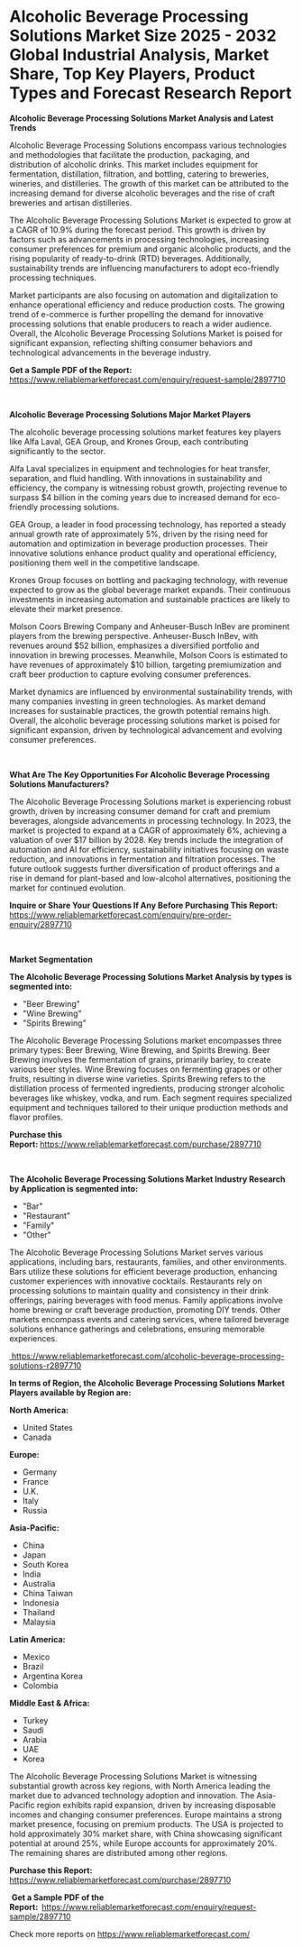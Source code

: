 <p><h1>Alcoholic Beverage Processing Solutions Market Size 2025 - 2032 Global Industrial Analysis, Market Share, Top Key Players, Product Types and Forecast Research Report</h1></p><p><strong>Alcoholic Beverage Processing Solutions Market Analysis and Latest Trends</strong></p>
<p><p>Alcoholic Beverage Processing Solutions encompass various technologies and methodologies that facilitate the production, packaging, and distribution of alcoholic drinks. This market includes equipment for fermentation, distillation, filtration, and bottling, catering to breweries, wineries, and distilleries. The growth of this market can be attributed to the increasing demand for diverse alcoholic beverages and the rise of craft breweries and artisan distilleries.</p><p>The Alcoholic Beverage Processing Solutions Market is expected to grow at a CAGR of 10.9% during the forecast period. This growth is driven by factors such as advancements in processing technologies, increasing consumer preferences for premium and organic alcoholic products, and the rising popularity of ready-to-drink (RTD) beverages. Additionally, sustainability trends are influencing manufacturers to adopt eco-friendly processing techniques. </p><p>Market participants are also focusing on automation and digitalization to enhance operational efficiency and reduce production costs. The growing trend of e-commerce is further propelling the demand for innovative processing solutions that enable producers to reach a wider audience. Overall, the Alcoholic Beverage Processing Solutions Market is poised for significant expansion, reflecting shifting consumer behaviors and technological advancements in the beverage industry.</p></p>
<p><strong>Get a Sample PDF of the Report:&nbsp;</strong> <a href="https://www.reliablemarketforecast.com/enquiry/request-sample/2897710?utm_campaign=2111&utm_medium=2&utm_source=Github&utm_content=ia&utm_term=15032025&utm_id=alcoholic-beverage-processing-solutions">https://www.reliablemarketforecast.com/enquiry/request-sample/2897710</a></p>
<p>&nbsp;</p>
<p><strong>Alcoholic Beverage Processing Solutions Major Market Players</strong></p>
<p><p>The alcoholic beverage processing solutions market features key players like Alfa Laval, GEA Group, and Krones Group, each contributing significantly to the sector. </p><p>Alfa Laval specializes in equipment and technologies for heat transfer, separation, and fluid handling. With innovations in sustainability and efficiency, the company is witnessing robust growth, projecting revenue to surpass $4 billion in the coming years due to increased demand for eco-friendly processing solutions.</p><p>GEA Group, a leader in food processing technology, has reported a steady annual growth rate of approximately 5%, driven by the rising need for automation and optimization in beverage production processes. Their innovative solutions enhance product quality and operational efficiency, positioning them well in the competitive landscape.</p><p>Krones Group focuses on bottling and packaging technology, with revenue expected to grow as the global beverage market expands. Their continuous investments in increasing automation and sustainable practices are likely to elevate their market presence.</p><p>Molson Coors Brewing Company and Anheuser-Busch InBev are prominent players from the brewing perspective. Anheuser-Busch InBev, with revenues around $52 billion, emphasizes a diversified portfolio and innovation in brewing processes. Meanwhile, Molson Coors is estimated to have revenues of approximately $10 billion, targeting premiumization and craft beer production to capture evolving consumer preferences.</p><p>Market dynamics are influenced by environmental sustainability trends, with many companies investing in green technologies. As market demand increases for sustainable practices, the growth potential remains high. Overall, the alcoholic beverage processing solutions market is poised for significant expansion, driven by technological advancement and evolving consumer preferences.</p></p>
<p>&nbsp;</p>
<p><strong>What Are The Key Opportunities For Alcoholic Beverage Processing Solutions Manufacturers?</strong></p>
<p><p>The Alcoholic Beverage Processing Solutions market is experiencing robust growth, driven by increasing consumer demand for craft and premium beverages, alongside advancements in processing technology. In 2023, the market is projected to expand at a CAGR of approximately 6%, achieving a valuation of over $17 billion by 2028. Key trends include the integration of automation and AI for efficiency, sustainability initiatives focusing on waste reduction, and innovations in fermentation and filtration processes. The future outlook suggests further diversification of product offerings and a rise in demand for plant-based and low-alcohol alternatives, positioning the market for continued evolution.</p></p>
<p><strong>Inquire or Share Your Questions If Any Before Purchasing This Report:</strong> <a href="https://www.reliablemarketforecast.com/enquiry/pre-order-enquiry/2897710?utm_campaign=2111&utm_medium=2&utm_source=Github&utm_content=ia&utm_term=15032025&utm_id=alcoholic-beverage-processing-solutions">https://www.reliablemarketforecast.com/enquiry/pre-order-enquiry/2897710</a></p>
<p>&nbsp;</p>
<p><strong>Market Segmentation</strong></p>
<p><strong>The Alcoholic Beverage Processing Solutions Market Analysis by types is segmented into:</strong></p>
<p><ul><li>"Beer Brewing"</li><li>"Wine Brewing"</li><li>"Spirits Brewing"</li></ul></p>
<p><p>The Alcoholic Beverage Processing Solutions market encompasses three primary types: Beer Brewing, Wine Brewing, and Spirits Brewing. Beer Brewing involves the fermentation of grains, primarily barley, to create various beer styles. Wine Brewing focuses on fermenting grapes or other fruits, resulting in diverse wine varieties. Spirits Brewing refers to the distillation process of fermented ingredients, producing stronger alcoholic beverages like whiskey, vodka, and rum. Each segment requires specialized equipment and techniques tailored to their unique production methods and flavor profiles.</p></p>
<p><strong>Purchase this Report:&nbsp;</strong><a href="https://www.reliablemarketforecast.com/purchase/2897710?utm_campaign=2111&utm_medium=2&utm_source=Github&utm_content=ia&utm_term=15032025&utm_id=alcoholic-beverage-processing-solutions">https://www.reliablemarketforecast.com/purchase/2897710</a></p>
<p>&nbsp;</p>
<p><strong>The Alcoholic Beverage Processing Solutions Market Industry Research by Application is segmented into:</strong></p>
<p><ul><li>"Bar"</li><li>"Restaurant"</li><li>"Family"</li><li>"Other"</li></ul></p>
<p><p>The Alcoholic Beverage Processing Solutions Market serves various applications, including bars, restaurants, families, and other environments. Bars utilize these solutions for efficient beverage production, enhancing customer experiences with innovative cocktails. Restaurants rely on processing solutions to maintain quality and consistency in their drink offerings, pairing beverages with food menus. Family applications involve home brewing or craft beverage production, promoting DIY trends. Other markets encompass events and catering services, where tailored beverage solutions enhance gatherings and celebrations, ensuring memorable experiences.</p></p>
<p><a href="https://www.reliablemarketforecast.com/alcoholic-beverage-processing-solutions-r2897710?utm_campaign=2111&utm_medium=2&utm_source=Github&utm_content=ia&utm_term=15032025&utm_id=alcoholic-beverage-processing-solutions">&nbsp;https://www.reliablemarketforecast.com/alcoholic-beverage-processing-solutions-r2897710</a></p>
<p><strong>In terms of Region, the Alcoholic Beverage Processing Solutions Market Players available by Region are:</strong></p>
<p>
    <p> <strong> North America: </strong>
        <ul>
            <li>United States</li>
            <li>Canada</li>
        </ul>
        </p> 
    <p> <strong> Europe: </strong>
        <ul>
            <li>Germany</li>
            <li>France</li>
            <li>U.K.</li>
            <li>Italy</li>
            <li>Russia</li>
        </ul>
        </p> 
    <p> <strong> Asia-Pacific: </strong>
        <ul>
            <li>China</li>
            <li>Japan</li>
            <li>South Korea</li>
            <li>India</li>
            <li>Australia</li>
            <li>China Taiwan</li>
            <li>Indonesia</li>
            <li>Thailand</li>
            <li>Malaysia</li>
        </ul>
        </p> 
    <p> <strong> Latin America: </strong>
        <ul>
            <li>Mexico</li>
            <li>Brazil</li>
            <li>Argentina Korea</li>
            <li>Colombia</li>
        </ul>
        </p> 
    <p> <strong> Middle East & Africa: </strong>
        <ul>
            <li>Turkey</li>
            <li>Saudi</li>
            <li>Arabia</li>
            <li>UAE</li>
            <li>Korea</li>
        </ul>
    </p>
    </p>
<p><p>The Alcoholic Beverage Processing Solutions Market is witnessing substantial growth across key regions, with North America leading the market due to advanced technology adoption and innovation. The Asia-Pacific region exhibits rapid expansion, driven by increasing disposable incomes and changing consumer preferences. Europe maintains a strong market presence, focusing on premium products. The USA is projected to hold approximately 30% market share, with China showcasing significant potential at around 25%, while Europe accounts for approximately 20%. The remaining shares are distributed among other regions.</p></p>
<p><strong>Purchase this Report: </strong><a href="https://www.reliablemarketforecast.com/purchase/2897710?utm_campaign=2111&utm_medium=2&utm_source=Github&utm_content=ia&utm_term=15032025&utm_id=alcoholic-beverage-processing-solutions">https://www.reliablemarketforecast.com/purchase/2897710</a></p>
<p>&nbsp;<strong>Get a Sample PDF of the Report:&nbsp;&nbsp;</strong><a href="https://www.reliablemarketforecast.com/enquiry/request-sample/2897710?utm_campaign=2111&utm_medium=2&utm_source=Github&utm_content=ia&utm_term=15032025&utm_id=alcoholic-beverage-processing-solutions">https://www.reliablemarketforecast.com/enquiry/request-sample/2897710</a></p>
<p><strong></strong></p>
<p>Check more reports on <a href="https://www.reliablemarketforecast.com/?utm_campaign=2111&utm_medium=2&utm_source=Github&utm_content=ia&utm_term=15032025&utm_id=alcoholic-beverage-processing-solutions">https://www.reliablemarketforecast.com/</a></p>